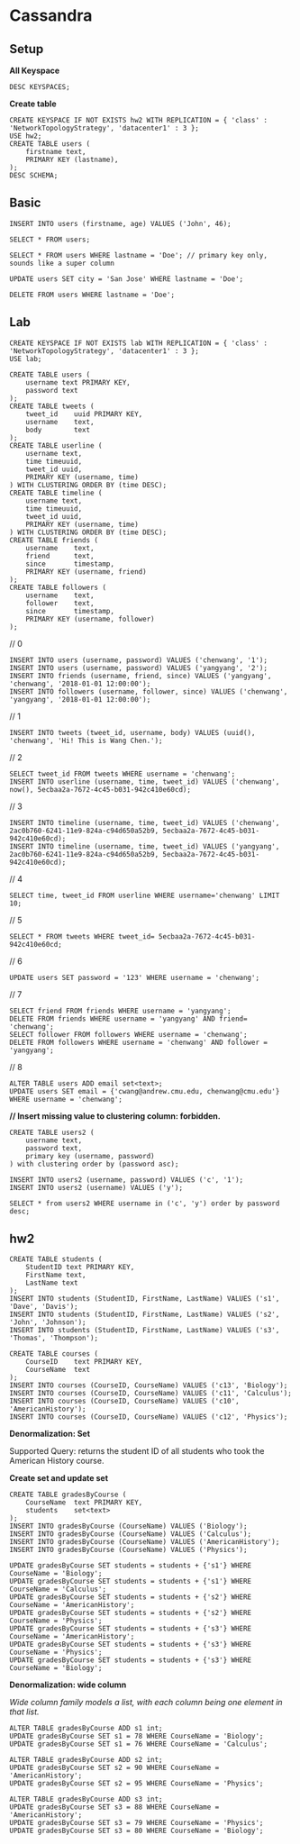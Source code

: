 
# Cassandra

## Setup

**All Keyspace**

    DESC KEYSPACES;

**Create table**

    CREATE KEYSPACE IF NOT EXISTS hw2 WITH REPLICATION = { 'class' : 'NetworkTopologyStrategy', 'datacenter1' : 3 };
    USE hw2;
    CREATE TABLE users (
        firstname text,
        PRIMARY KEY (lastname),
    );
    DESC SCHEMA;



## Basic

    INSERT INTO users (firstname, age) VALUES ('John', 46);

    SELECT * FROM users;

    SELECT * FROM users WHERE lastname = 'Doe'; // primary key only, sounds like a super column

    UPDATE users SET city = 'San Jose' WHERE lastname = 'Doe';

    DELETE FROM users WHERE lastname = 'Doe';


## Lab

    CREATE KEYSPACE IF NOT EXISTS lab WITH REPLICATION = { 'class' : 'NetworkTopologyStrategy', 'datacenter1' : 3 };
    USE lab;

    CREATE TABLE users (
        username text PRIMARY KEY,
        password text
    );
    CREATE TABLE tweets (
        tweet_id    uuid PRIMARY KEY,
        username    text,
        body        text
    );
    CREATE TABLE userline (
        username text,
        time timeuuid,
        tweet_id uuid,
        PRIMARY KEY (username, time)
    ) WITH CLUSTERING ORDER BY (time DESC);
    CREATE TABLE timeline (
        username text,
        time timeuuid,
        tweet_id uuid,
        PRIMARY KEY (username, time)
    ) WITH CLUSTERING ORDER BY (time DESC);
    CREATE TABLE friends (
        username    text,
        friend      text,
        since       timestamp,
        PRIMARY KEY (username, friend)
    );
    CREATE TABLE followers (
        username    text,
        follower    text,
        since       timestamp,
        PRIMARY KEY (username, follower)
    );

// 0

    INSERT INTO users (username, password) VALUES ('chenwang', '1');
    INSERT INTO users (username, password) VALUES ('yangyang', '2');
    INSERT INTO friends (username, friend, since) VALUES ('yangyang', 'chenwang', '2018-01-01 12:00:00');
    INSERT INTO followers (username, follower, since) VALUES ('chenwang', 'yangyang', '2018-01-01 12:00:00');

// 1

    INSERT INTO tweets (tweet_id, username, body) VALUES (uuid(), 'chenwang', 'Hi! This is Wang Chen.');

// 2

    SELECT tweet_id FROM tweets WHERE username = 'chenwang';
    INSERT INTO userline (username, time, tweet_id) VALUES ('chenwang', now(), 5ecbaa2a-7672-4c45-b031-942c410e60cd);

// 3

    INSERT INTO timeline (username, time, tweet_id) VALUES ('chenwang', 2ac0b760-6241-11e9-824a-c94d650a52b9, 5ecbaa2a-7672-4c45-b031-942c410e60cd);
    INSERT INTO timeline (username, time, tweet_id) VALUES ('yangyang', 2ac0b760-6241-11e9-824a-c94d650a52b9, 5ecbaa2a-7672-4c45-b031-942c410e60cd);

// 4

    SELECT time, tweet_id FROM userline WHERE username='chenwang' LIMIT 10;

// 5

    SELECT * FROM tweets WHERE tweet_id= 5ecbaa2a-7672-4c45-b031-942c410e60cd;

// 6

    UPDATE users SET password = '123' WHERE username = 'chenwang';

// 7

    SELECT friend FROM friends WHERE username = 'yangyang';
    DELETE FROM friends WHERE username = 'yangyang' AND friend= 'chenwang';
    SELECT follower FROM followers WHERE username = 'chenwang';
    DELETE FROM followers WHERE username = 'chenwang' AND follower = 'yangyang';

// 8

    ALTER TABLE users ADD email set<text>;
    UPDATE users SET email = {'cwang@andrew.cmu.edu, chenwang@cmu.edu'} WHERE username = 'chenwang';


**// Insert missing value to clustering column: forbidden.**

    CREATE TABLE users2 (
        username text,
        password text,
        primary key (username, password)
    ) with clustering order by (password asc);

    INSERT INTO users2 (username, password) VALUES ('c', '1');
    INSERT INTO users2 (username) VALUES ('y');

    SELECT * from users2 WHERE username in ('c', 'y') order by password desc;

## hw2

    CREATE TABLE students (
        StudentID text PRIMARY KEY,
        FirstName text,
        LastName text
    );
    INSERT INTO students (StudentID, FirstName, LastName) VALUES ('s1', 'Dave', 'Davis');
    INSERT INTO students (StudentID, FirstName, LastName) VALUES ('s2', 'John', 'Johnson');
    INSERT INTO students (StudentID, FirstName, LastName) VALUES ('s3', 'Thomas', 'Thompson');

    CREATE TABLE courses (
        CourseID    text PRIMARY KEY,
        CourseName  text
    );
    INSERT INTO courses (CourseID, CourseName) VALUES ('c13', 'Biology');
    INSERT INTO courses (CourseID, CourseName) VALUES ('c11', 'Calculus');
    INSERT INTO courses (CourseID, CourseName) VALUES ('c10', 'AmericanHistory');
    INSERT INTO courses (CourseID, CourseName) VALUES ('c12', 'Physics');

**Denormalization: Set**

Supported Query: returns the student ID of all students who took the American History course.

**Create set and update set**

    CREATE TABLE gradesByCourse (
        CourseName  text PRIMARY KEY,
        students    set<text>
    );
    INSERT INTO gradesByCourse (CourseName) VALUES ('Biology');
    INSERT INTO gradesByCourse (CourseName) VALUES ('Calculus');
    INSERT INTO gradesByCourse (CourseName) VALUES ('AmericanHistory');
    INSERT INTO gradesByCourse (CourseName) VALUES ('Physics');

    UPDATE gradesByCourse SET students = students + {'s1'} WHERE CourseName = 'Biology';
    UPDATE gradesByCourse SET students = students + {'s1'} WHERE CourseName = 'Calculus';
    UPDATE gradesByCourse SET students = students + {'s2'} WHERE CourseName = 'AmericanHistory';
    UPDATE gradesByCourse SET students = students + {'s2'} WHERE CourseName = 'Physics';
    UPDATE gradesByCourse SET students = students + {'s3'} WHERE CourseName = 'AmericanHistory';
    UPDATE gradesByCourse SET students = students + {'s3'} WHERE CourseName = 'Physics';
    UPDATE gradesByCourse SET students = students + {'s3'} WHERE CourseName = 'Biology';

**Denormalization: wide column**

_Wide column family models a list, with each column being one element in that list._

    ALTER TABLE gradesByCourse ADD s1 int;
    UPDATE gradesByCourse SET s1 = 78 WHERE CourseName = 'Biology';
    UPDATE gradesByCourse SET s1 = 76 WHERE CourseName = 'Calculus';

    ALTER TABLE gradesByCourse ADD s2 int;
    UPDATE gradesByCourse SET s2 = 90 WHERE CourseName = 'AmericanHistory';
    UPDATE gradesByCourse SET s2 = 95 WHERE CourseName = 'Physics';
    
    ALTER TABLE gradesByCourse ADD s3 int;
    UPDATE gradesByCourse SET s3 = 88 WHERE CourseName = 'AmericanHistory';
    UPDATE gradesByCourse SET s3 = 79 WHERE CourseName = 'Physics';
    UPDATE gradesByCourse SET s3 = 80 WHERE CourseName = 'Biology';




